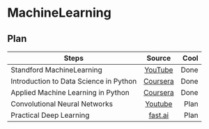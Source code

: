 # MachineLearning
 
## Plan
| Steps   |      Source      |  Cool |
|----------|:-------------:|------:|
| Standford MachineLearning |  [YouTube](https://www.youtube.com/watch?v=jGwO_UgTS7I&list=PLoROMvodv4rMiGQp3WXShtMGgzqpfVfbU&ab_channel=StanfordOnline) | Done |
| Introduction to Data Science in Python |    [Coursera](https://www.coursera.org/learn/python-data-analysis?specialization=data-science-python)   |   Done |
| Applied Machine Learning in Python | [Coursera](https://www.coursera.org/learn/python-machine-learning/) |    Done |
| Convolutional Neural Networks | [Youtube](https://www.youtube.com/playlist?list=PL3FW7Lu3i5JvHM8ljYj-zLfQRF3EO8sYv) |    Plan |
| Practical Deep Learning | [fast.ai](https://course.fast.ai/) |    Plan |